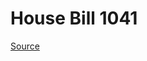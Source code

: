 # House Bill 1041

[Source](http://lawfilesext.leg.wa.gov/biennium/2023-24/Pdf/Bills/House%20Bills/1041.pdf)